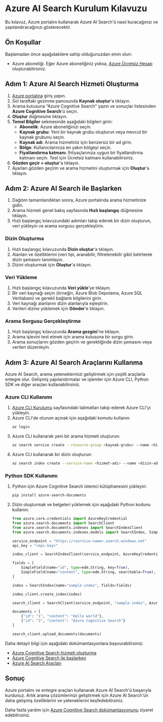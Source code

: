# Azure AI Search Kurulum Kılavuzu

Bu kılavuz, Azure portalını kullanarak Azure AI Search'ü nasıl kuracağınızı ve yapılandıracağınızı gösterecektir.

## Ön Koşullar

Başlamadan önce aşağıdakilere sahip olduğunuzdan emin olun:

- Azure aboneliği. Eğer Azure aboneliğiniz yoksa, [Azure Ücretsiz Hesap](https://azure.microsoft.com/free/?wt.mc_id=studentamb_258691) oluşturabilirsiniz.

## Adım 1: Azure AI Search Hizmeti Oluşturma

1. [Azure portalına](https://portal.azure.com/?wt.mc_id=studentamb_258691) giriş yapın.
2. Sol taraftaki gezinme panosunda **Kaynak oluştur**'a tıklayın.
3. Arama kutusuna "Azure Cognitive Search" yazın ve sonuçlar listesinden **Azure Cognitive Search**'ü seçin.
4. **Oluştur** düğmesine tıklayın.
5. **Temel Bilgiler** sekmesinde aşağıdaki bilgileri girin:
   - **Abonelik**: Azure aboneliğinizi seçin.
   - **Kaynak grubu**: Yeni bir kaynak grubu oluşturun veya mevcut bir kaynak grubunu seçin.
   - **Kaynak adı**: Arama hizmetiniz için benzersiz bir ad girin.
   - **Bölge**: Kullanıcılarınıza en yakın bölgeyi seçin.
   - **Fiyatlandırma katmanı**: İhtiyaçlarınıza uygun bir fiyatlandırma katmanı seçin. Test için Ücretsiz katmanı kullanabilirsiniz.
6. **Gözden geçir + oluştur**'a tıklayın.
7. Ayarları gözden geçirin ve arama hizmetini oluşturmak için **Oluştur**'a tıklayın.

## Adım 2: Azure AI Search ile Başlarken

1. Dağıtım tamamlandıktan sonra, Azure portalında arama hizmetinize gidin.
2. Arama hizmeti genel bakış sayfasında **Hızlı başlangıç** düğmesine tıklayın.
3. Hızlı başlangıç kılavuzundaki adımları takip ederek bir dizin oluşturun, veri yükleyin ve arama sorgusu gerçekleştirin.

### Dizin Oluşturma

1. Hızlı başlangıç kılavuzunda **Dizin oluştur**'a tıklayın.
2. Alanları ve özelliklerini (veri tipi, aranabilir, filtrelenebilir gibi) belirterek dizin şemasını tanımlayın.
3. Dizini oluşturmak için **Oluştur**'a tıklayın.

### Veri Yükleme

1. Hızlı başlangıç kılavuzunda **Veri yükle**'ye tıklayın.
2. Bir veri kaynağı seçin (örneğin, Azure Blob Depolama, Azure SQL Veritabanı) ve gerekli bağlantı bilgilerini girin.
3. Veri kaynağı alanlarını dizin alanlarıyla eşleştirin.
4. Verileri dizine yüklemek için **Gönder**'e tıklayın.

### Arama Sorgusu Gerçekleştirme

1. Hızlı başlangıç kılavuzunda **Arama gezgini**'ne tıklayın.
2. Arama işlevini test etmek için arama kutusuna bir sorgu girin.
3. Arama sonuçlarını gözden geçirin ve gerektiğinde dizin şemasını veya verileri düzenleyin.

## Adım 3: Azure AI Search Araçlarını Kullanma

Azure AI Search, arama yeteneklerinizi geliştirmek için çeşitli araçlarla entegre olur. Gelişmiş yapılandırmalar ve işlemler için Azure CLI, Python SDK ve diğer araçları kullanabilirsiniz.

### Azure CLI Kullanımı

1. [Azure CLI Kurulumu](https://learn.microsoft.com/en-us/cli/azure/install-azure-cli?wt.mc_id=studentamb_258691) sayfasındaki talimatları takip ederek Azure CLI'yi yükleyin.
2. Azure CLI'de oturum açmak için aşağıdaki komutu kullanın:
   ```bash
   az login
   ```
3. Azure CLI kullanarak yeni bir arama hizmeti oluşturun:
   ```bash
   az search service create --resource-group <kaynak-grubu> --name <hizmet-adı> --sku Free
   ```
4. Azure CLI kullanarak bir dizin oluşturun:
   ```bash
   az search index create --service-name <hizmet-adı> --name <dizin-adı> --fields "alan1:tip, alan2:tip"
   ```

### Python SDK Kullanımı

1. Python için Azure Cognitive Search istemci kütüphanesini yükleyin:
   ```bash
   pip install azure-search-documents
   ```
2. Dizin oluşturmak ve belgeleri yüklemek için aşağıdaki Python kodunu kullanın:
   ```python
   from azure.core.credentials import AzureKeyCredential
   from azure.search.documents import SearchClient
   from azure.search.documents.indexes import SearchIndexClient
   from azure.search.documents.indexes.models import SearchIndex, SimpleField, edm

   service_endpoint = "https://<service-name>.search.windows.net"
   api_key = "<api-key>"

   index_client = SearchIndexClient(service_endpoint, AzureKeyCredential(api_key))

   fields = [
       SimpleField(name="id", type=edm.String, key=True),
       SimpleField(name="content", type=edm.String, searchable=True),
   ]

   index = SearchIndex(name="sample-index", fields=fields)

   index_client.create_index(index)

   search_client = SearchClient(service_endpoint, "sample-index", AzureKeyCredential(api_key))

   documents = [
       {"id": "1", "content": "Hello world"},
       {"id": "2", "content": "Azure Cognitive Search"}
   ]

   search_client.upload_documents(documents)
   ```

Daha detaylı bilgi için aşağıdaki dokümantasyonlara başvurabilirsiniz:

- [Azure Cognitive Search hizmeti oluşturma](https://learn.microsoft.com/en-us/azure/search/search-create-service-portal?wt.mc_id=studentamb_258691)
- [Azure Cognitive Search ile başlarken](https://learn.microsoft.com/en-us/azure/search/search-get-started-portal?wt.mc_id=studentamb_258691)
- [Azure AI Search Araçları](https://learn.microsoft.com/en-us/azure/ai-services/agents/how-to/tools/azure-ai-search?tabs=azurecli%2Cpython&pivots=code-examples?wt.mc_id=studentamb_258691)

## Sonuç

Azure portalını ve entegre araçları kullanarak Azure AI Search'ü başarıyla kurdunuz. Artık arama çözümlerinizi geliştirmek için Azure AI Search'ün daha gelişmiş özelliklerini ve yeteneklerini keşfedebilirsiniz.

Daha fazla yardım için [Azure Cognitive Search dokümantasyonunu](https://learn.microsoft.com/en-us/azure/search/?wt.mc_id=studentamb_258691) ziyaret edebilirsiniz.
